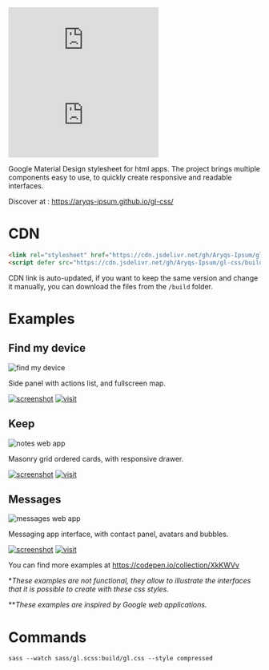 ![GitHub file size in bytes](https://img.shields.io/github/size/aryqs-ipsum/gl-css/build/gl.css?label=gl.css)
![GitHub file size in bytes](https://img.shields.io/github/size/aryqs-ipsum/gl-css/build/gl.js?label=gl.js)

Google Material Design stylesheet for html apps. The project brings multiple components easy to use, to quickly create responsive and readable interfaces.

Discover at : https://aryqs-ipsum.github.io/gl-css/

# CDN

```html
<link rel="stylesheet" href="https://cdn.jsdelivr.net/gh/Aryqs-Ipsum/gl-css/build/gl.min.css">
<script defer src="https://cdn.jsdelivr.net/gh/Aryqs-Ipsum/gl-css/build/gl.min.js"></script>
```

CDN link is auto-updated, if you want to keep the same version and change it manually, you can download the files from the `/build` folder.

# Examples

## Find my device

![find my device](https://i.imgur.com/1YqvoUcm.png)

Side panel with actions list, and fullscreen map.

[![screenshot](https://i.imgur.com/nDBLXa9.png)](https://i.imgur.com/1YqvoUc.png)
[![visit](https://i.imgur.com/io1R0wR.png)](https://cdpn.io/_aryx_/debug/KKNmJRM/vWMRwGRBWwyr)

## Keep

![notes web app](https://i.imgur.com/qExQmczm.png)

Masonry grid ordered cards, with responsive drawer.

[![screenshot](https://i.imgur.com/nDBLXa9.png)](https://i.imgur.com/qExQmcz.png)
[![visit](https://i.imgur.com/io1R0wR.png)](https://cdpn.io/_aryx_/debug/rNWmEQo/yoAZEpOjGgbr)

## Messages

![messages web app](https://i.imgur.com/DkE09FLm.png)

Messaging app interface, with contact panel, avatars and bubbles.

[![screenshot](https://i.imgur.com/nDBLXa9.png)](https://i.imgur.com/DkE09FL.png)
[![visit](https://i.imgur.com/io1R0wR.png)](https://cdpn.io/_aryx_/debug/rNWwMQV/ZorBaLzPoBvM)

You can find more examples at https://codepen.io/collection/XkKWVv

**These examples are not functional, they allow to illustrate the interfaces that it is possible to create with these css styles.*

***These examples are inspired by Google web applications.*

# Commands

`sass --watch sass/gl.scss:build/gl.css --style compressed`